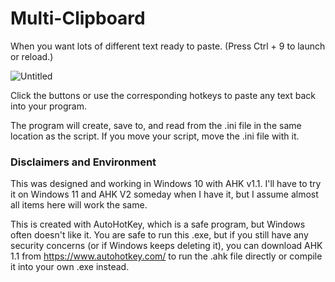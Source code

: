 # Multi-Clipboard
When you want lots of different text ready to paste. (Press Ctrl + 9 to launch or reload.)

![Untitled](https://github.com/JedHarb/Multi-Clipboard/assets/35547112/70e0f1ed-de44-4c04-9b53-abe7fb426291)

Click the buttons or use the corresponding hotkeys to paste any text back into your program.

The program will create, save to, and read from the .ini file in the same location as the script. If you move your script, move the .ini file with it.

### Disclaimers and Environment
This was designed and working in Windows 10 with AHK v1.1. I'll have to try it on Windows 11 and AHK V2 someday when I have it, but I assume almost all items here will work the same.

This is created with AutoHotKey, which is a safe program, but Windows often doesn't like it. You are safe to run this .exe, but if you still have any security concerns (or if Windows keeps deleting it), you can download AHK 1.1 from https://www.autohotkey.com/ to run the .ahk file directly or compile it into your own .exe instead.
